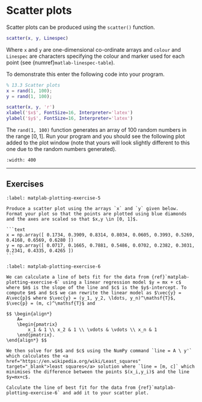 # Scatter plots

Scatter plots can be produced using the `scatter()` function.

```matlab
scatter(x, y, Linespec)
```

Where `x` and `y` are one-dimensional co-ordinate arrays and `colour` and `Linespec` are characters specifying the colour and marker used for each point (see {numref}`matlab-linespec-table`).

To demonstrate this enter the following code into your program.

```matlab
% 13.3 Scatter plots
x = rand(1, 100);
y = rand(1, 100);

scatter(x, y, 'r')
xlabel('$x$', FontSize=16, Interpreter='latex')
ylabel('$y$', FontSize=16, Interpreter='latex')
```

The `rand(1, 100)` function generates an array of 100 random numbers in the range $[0, 1]$. Run your program and you should see the following plot added to the plot window (note that yours will look slightly different to this one due to the random numbers generated).

```{figure} ../_images/13_Scatter_plot_1.png
:width: 400
```

---

## Exercises

````{exercise}
:label: matplab-plotting-exercise-5

Produce a scatter plot using the arrays `x` and `y` given below. Format your plot so that the points are plotted using blue diamonds and the axes are scaled so that $x,y \in [0, 1]$. 

```text
x = np.array([ 0.1734, 0.3909, 0.8314, 0.8034, 0.0605, 0.3993, 0.5269, 0.4168, 0.6569, 0.6280 ])
y = np.array([ 0.0717, 0.1665, 0.7881, 0.5486, 0.0702, 0.2382, 0.3031, 0.2341, 0.4335, 0.4265 ])
```

````

````{exercise}
:label: matplab-plotting-exercise-6

We can calculate a line of bets fit for the data from {ref}`matplab-plotting-exercise-6` using a linear regression model $y = mx + c$ where $m$ is the slope of the line and $c$ is the $y$-intercept. To compute $m$ and $c$ we can rewrite the linear model as $\vec{y} = A\vec{p}$ where $\vec{y} = (y_1, y_2, \ldots, y_n)^\mathsf{T}$, $\vec{p} = (m, c)^\mathsf{T}$ and

$$ \begin{align*}
    A= 
    \begin{pmatrix} 
        x_1 & 1 \\ x_2 & 1 \\ \vdots & \vdots \\ x_n & 1 
    \end{pmatrix}.
\end{align*} $$

We then solve for $m$ and $c$ using the NumPy command `line = A \ y'` which calculates the <a href="https://en.wikipedia.org/wiki/Least_squares" target="_blank">least squares</a> solution where `line = [m, c]` which minimises the difference between the points $(x_i,y_i)$ and the line $y=mx+c$.

Calculate the line of best fit for the data from {ref}`matplab-plotting-exercise-6` and add it to your scatter plot.
````
